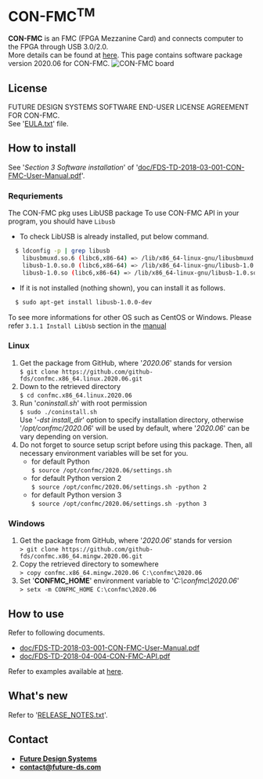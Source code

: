 # CON-FMC<sup>TM</sup>
**CON-FMC** is an FMC (FPGA Mezzanine Card) and connects computer to the FPGA through USB 3.0/2.0.<br>
More details can be found at <a href="http://www.future-ds.com/en/products.html#CON_FMC" target="_blank">here</a>.
This page contains software package version 2020.06 for CON-FMC.
![CON-FMC board](doc/con-fmc-raspberry.png "CON-FMC")

## License
FUTURE DESIGN SYSTEMS SOFTWARE END-USER LICENSE AGREEMENT FOR CON-FMC.<br>
See '[EULA.txt](EULA.txt)' file.

## How to install
See '*Section 3 Software installation*' of '[doc/FDS-TD-2018-03-001-CON-FMC-User-Manual.pdf](doc/FDS-TD-2018-03-001-CON-FMC-User-Manual.pdf)'.

### Requriements

The CON-FMC pkg uses LibUSB package To use CON-FMC API in your program, you should have `Libusb`

* To check LibUSB is already installed, put below command.

``` bash
  $ ldconfig -p | grep libusb
    libusbmuxd.so.6 (libc6,x86-64) => /lib/x86_64-linux-gnu/libusbmuxd.so.6
    libusb-1.0.so.0 (libc6,x86-64) => /lib/x86_64-linux-gnu/libusb-1.0.so.0
    libusb-1.0.so (libc6,x86-64) => /lib/x86_64-linux-gnu/libusb-1.0.so
```

*  If it is not installed (nothing shown), you can install it as follows.
``` bash
  $ sudo apt-get install libusb-1.0.0-dev
```

To see more informations for other OS such as CentOS or Windows. Please refer `3.1.1 Install LibUsb` section in the [manual](doc/FDS-TD-2018-03-001-CON-FMC-User-Manual.pdf)


### Linux
 1. Get the package from GitHub, where '*2020.06*' stands for version<br>
   ```$ git clone https://github.com/github-fds/confmc.x86_64.linux.2020.06.git```
 2. Down to the retrieved directory<br>
   ```$ cd confmc.x86_64.linux.2020.06```
 3. Run '*coninstall.sh*' with root permission<br>
   ```$ sudo ./coninstall.sh```<br>
    Use '*-dst install_dir*' option to specify installation directory, otherwise '*/opt/confmc/2020.06*' will be used by default, where '*2020.06*' can be vary depending on version.
 4. Do not forget to source setup script before using this package. Then, all necessary environment variables will be set for you.
    * for default Python<br>
    ```$ source /opt/confmc/2020.06/settings.sh```<br>
    * for default Python version 2<br>
    ```$ source /opt/confmc/2020.06/settings.sh -python 2```<br>
    * for default Python version 3<br>
    ```$ source /opt/confmc/2020.06/settings.sh -python 3```<br>

### Windows
 1. Get the package from GitHub, where '*2020.06*' stands for version<br>
   ```> git clone https://github.com/github-fds/confmc.x86_64.mingw.2020.06.git```
 2. Copy the retrieved directory to somewhere<br>
   ```> copy confmc.x86_64.mingw.2020.06 C:\confmc\2020.06```
 3. Set '**CONFMC_HOME**' environment variable to '*C:\confmc\2020.06*'<br>
   ```> setx -m CONFMC_HOME C:\confmc\2020.06```

## How to use
Refer to following documents.<br>
* [doc/FDS-TD-2018-03-001-CON-FMC-User-Manual.pdf](doc/FDS-TD-2018-03-001-CON-FMC-User-Manual.pdf)
* [doc/FDS-TD-2018-04-004-CON-FMC-API.pdf](doc/FDS-TD-2018-04-004-CON-FMC-API.pdf)

Refer to examples available at <a href="https://github.com/github-fds/confmc.examples" target="_blank">here</a>.

## What's new
Refer to '[RELEASE_NOTES.txt](RELEASE_NOTES.txt)'.

## Contact
* <a href="http://www.future-ds.com" target="_blank">**Future Design Systems**</a>
* **[contact@future-ds.com](mailto:contact@future-ds.com)**
